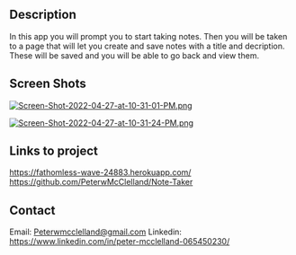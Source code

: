 ## Description 
In this app you will prompt you to start taking notes. Then you will 
be taken to a page that will let you create and save notes with a title and
decription. These will be saved and you will be able to go back and view them.

## Screen Shots
[![Screen-Shot-2022-04-27-at-10-31-01-PM.png](https://i.postimg.cc/qMsFc3Z8/Screen-Shot-2022-04-27-at-10-31-01-PM.png)](https://postimg.cc/vcmXbcyB)

[![Screen-Shot-2022-04-27-at-10-31-24-PM.png](https://i.postimg.cc/rwW5R1nk/Screen-Shot-2022-04-27-at-10-31-24-PM.png)](https://postimg.cc/bZyZKtfC)

## Links to project

https://fathomless-wave-24883.herokuapp.com/
https://github.com/PeterwMcClelland/Note-Taker

## Contact
Email: Peterwmcclelland@gmail.com
Linkedin: https://www.linkedin.com/in/peter-mcclelland-065450230/